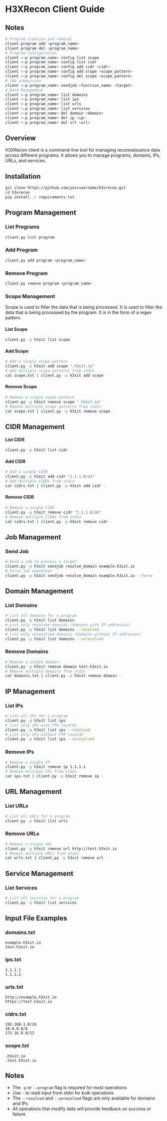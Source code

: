 # H3XRecon Client Guide

## Notes

```bash
# Program creation and removal  
client program add <program_name>
client program del <program_name>
# Program configuration
client <-p program_name> config list scope
client <-p program_name> config list cidr
client <-p program_name> config add cidr <cidr>
client <-p program_name> config add scope <scope_pattern>
client <-p program_name> config del scope <scope_pattern>
# Job submission
client <-p program_name> sendjob <function_name> <target>
# Data Management
client <-p program_name> list domains
client <-p program_name> list ips
client <-p program_name> list urls
client <-p program_name> list services
client <-p program_name> del domain <domain>
client <-p program_name> del ip <ip>
client <-p program_name> del url <url>

```

## Overview
H3XRecon client is a command-line tool for managing reconnaissance data across different programs. It allows you to manage programs, domains, IPs, URLs, and services.

## Installation

```bash
git clone https://github.com/yourusername/h3xrecon.git
cd h3xrecon
pip install -r requirements.txt
```

## Program Management

### List Programs

```bash
client.py list program
```
### Add Program
```bash
client.py add program <program_name>
``` 

### Remove Program

```bash
client.py remove program <program_name>
```

### Scope Management

Scope is used to filter the data that is being processed. It is used to filter the data that is being processed by the program.
It is in the form of a regex pattern.

#### List Scope

```bash
client.py -p h3xit list scope
```

#### Add Scope

```bash
# Add a single scope pattern
client.py -p h3xit add scope ".h3xit.io"
# Add multiple scope patterns from stdin
cat scope.txt | client.py -p h3xit add scope -
```
#### Remove Scope

```bash
# Remove a single scope pattern
client.py -p h3xit remove scope ".h3xit.io"
# Remove multiple scope patterns from stdin
cat scope.txt | client.py -p h3xit remove scope -
```

## CIDR Management

#### List CIDR

```bash
client.py -p h3xit list cidr
```

#### Add CIDR

```bash
# Add a single CIDR
client.py -p h3xit add cidr "1.1.1.0/24"
# Add multiple CIDRs from stdin
cat cidrs.txt | client.py -p h3xit add cidr -
```

#### Remove CIDR

```bash
# Remove a single CIDR
client.py -p h3xit remove cidr "1.1.1.0/24"
# Remove multiple CIDRs from stdin
cat cidrs.txt | client.py -p h3xit remove cidr -
```

## Job Management

### Send Job

```bash
# Send a job to process a target
client.py -p h3xit sendjob resolve_domain example.h3xit.io
# Force job execution
client.py -p h3xit sendjob resolve_domain example.h3xit.io --force
```

## Domain Management

### List Domains

```bash
# List all domains for a program
client.py -p h3xit list domains
# List only resolved domains (domains with IP addresses)
client.py -p h3xit list domains --resolved
# List only unresolved domains (domains without IP addresses)
client.py -p h3xit list domains --unresolved
```

### Remove Domains

```bash
# Remove a single domain
client.py -p h3xit remove domain test.h3xit.io
# Remove multiple domains from stdin
cat domains.txt | client.py -p h3xit remove domain -
```

## IP Management

### List IPs

```bash
# List all IPs for a program
client.py -p h3xit list ips
# List only IPs with PTR records
client.py -p h3xit list ips --resolved
# List only IPs without PTR records
client.py -p h3xit list ips --unresolved
```

### Remove IPs

```bash
# Remove a single IP
client.py -p h3xit remove ip 1.1.1.1
# Remove multiple IPs from stdin
cat ips.txt | client.py -p h3xit remove ip -
```

## URL Management
### List URLs

```bash
# List all URLs for a program
client.py -p h3xit list urls
``` 

### Remove URLs

```bash
# Remove a single URL
client.py -p h3xit remove url http://test.h3xit.io
# Remove multiple URLs from stdin
cat urls.txt | client.py -p h3xit remove url -
```

## Service Management

### List Services

```bash
# List all services for a program
client.py -p h3xit list services
```

## Input File Examples

### domains.txt

```text
example.h3xit.io
test.h3xit.io
```

### ips.txt

```text
1.1.1.1
1.1.1.2
```

### urls.txt

```text
http://example.h3xit.io
https://test.h3xit.io
```

### cidrs.txt

```text
192.168.1.0/24
10.0.0.0/8
172.16.0.0/12
``` 

### scope.txt

```text
.h3xit.io
.test.h3xit.io
```


## Notes
- The `-p` or `--program` flag is required for most operations
- Use `-` to read input from stdin for bulk operations
- The `--resolved` and `--unresolved` flags are only available for domains and IPs
- All operations that modify data will provide feedback on success or failure